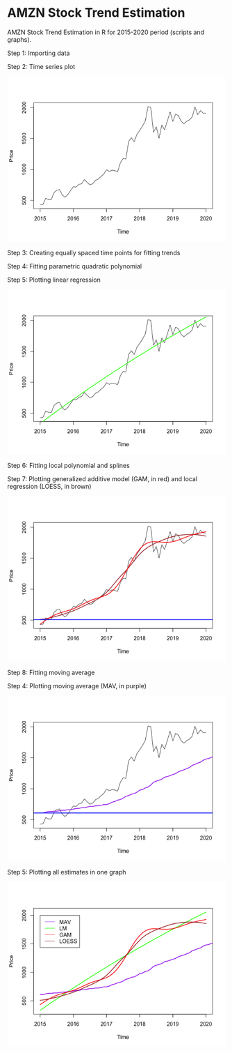 # AMZN Stock Trend Estimation
AMZN Stock Trend Estimation in R for 2015-2020 period (scripts and graphs).

Step 1: Importing data

Step 2: Time series plot

![Image](https://github.com/adaynygmanov/AMZN-Stock-Trend-Estimation/blob/master/Charts/Time%20Series%20plot.png)

Step 3: Creating equally spaced time points for fitting trends

Step 4: Fitting parametric quadratic polynomial

Step 5: Plotting linear regression 

![Image](https://github.com/adaynygmanov/AMZN-Stock-Trend-Estimation/blob/master/Charts/Parametric%20quadratic%20polynomial.png)

Step 6: Fitting local polynomial and splines

Step 7: Plotting generalized additive model (GAM, in red) and local regression (LOESS, in brown)

![Image](https://github.com/adaynygmanov/AMZN-Stock-Trend-Estimation/blob/master/Charts/Local%20polynomial%20and%20splines.png)

Step 8: Fitting moving average

Step 4: Plotting moving average (MAV, in purple)

![Image](https://github.com/adaynygmanov/AMZN-Stock-Trend-Estimation/blob/master/Charts/Moving%20Average.png)

Step 5: Plotting all estimates in one graph

![Image](https://github.com/adaynygmanov/AMZN-Stock-Trend-Estimation/blob/master/Charts/All%20estimates.png)
